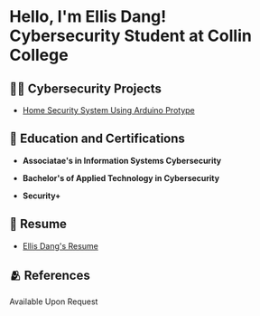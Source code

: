<h1>Hello, I'm Ellis Dang! <br/><a>Cybersecurity Student at Collin College</a>

<h2> 👨‍💻 Cybersecurity Projects</h2>
  
- [Home Security System Using Arduino Protype](https://github.com/EllisDang/ArduinoHomeSecurity)

<h2> 📃 Education and Certifications</h2>

- <b>Associatae's in Information Systems Cybersecurity</b> 
- <b>Bachelor's of Applied Technology in Cybersecurity</b>

- <b>Security+</b>




<h2> 📜 Resume</h2>

- [Ellis Dang's Resume](https://i.imgur.com/ZCkrD49.png)

<h2> 🫂 References</h2>
Available Upon Request


<!--
**joshmadakor1/joshmadakor1** is a ✨ _special_ ✨ repository because its `README.md` (this file) appears on your GitHub profile.

Here are some ideas to get you started:

- 🔭 I’m currently working on ...
- 🌱 I’m currently learning ...
- 👯 I’m looking to collaborate on ...
- 🤔 I’m looking for help with ...
- 💬 Ask me about ...
- 📫 How to reach me: ...
- 😄 Pronouns: ...
- ⚡ Fun fact: ...
-->
